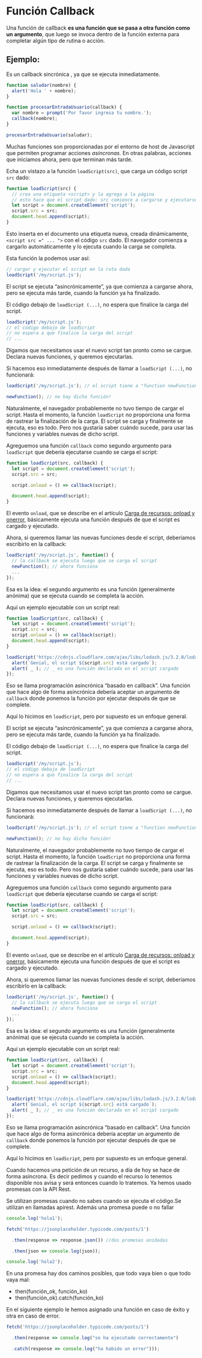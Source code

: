 # Función Callback

Una función de callback **es una función que se pasa a otra función como un argumento**, que luego se invoca dentro de la función externa para completar algún tipo de rutina o acción.

## Ejemplo:

Es un callback sincrónica , ya que se ejecuta inmediatamente.

```js
function saludar(nombre) {
  alert('Hola ' + nombre);
}

function procesarEntradaUsuario(callback) {
  var nombre = prompt('Por favor ingresa tu nombre.');
  callback(nombre);
}

procesarEntradaUsuario(saludar);
```

Muchas funciones son proporcionadas por el entorno de host de Javascript que permiten programar acciones _asíncronas_. En otras palabras, acciones que iniciamos ahora, pero que terminan más tarde.

Echa un vistazo a la función `loadScript(src)`, que carga un código script `src` dado:

```javascript
function loadScript(src) {
  // crea una etiqueta <script> y la agrega a la página
  // esto hace que el script dado: src comience a cargarse y ejecutarse cuando se complete
  let script = document.createElement('script');
  script.src = src;
  document.head.append(script);
}
```

Esto inserta en el documento una etiqueta nueva, creada dinámicamente, `<script src =" ... ">` con el código `src` dado. El navegador comienza a cargarlo automáticamente y lo ejecuta cuando la carga se completa.

Esta función la podemos usar así:

```javascript
// cargar y ejecutar el script en la ruta dada
loadScript('/my/script.js');
```

El script se ejecuta “asincrónicamente”, ya que comienza a cargarse ahora, pero se ejecuta más tarde, cuando la función ya ha finalizado.

El código debajo de `loadScript (...)`, no espera que finalice la carga del script.

```javascript
loadScript('/my/script.js');
// el código debajo de loadScript
// no espera a que finalice la carga del script
// ...
```

Digamos que necesitamos usar el nuevo script tan pronto como se cargue. Declara nuevas funciones, y queremos ejecutarlas.

Si hacemos eso inmediatamente después de llamar a `loadScript (...)`, no funcionará:

```javascript
loadScript('/my/script.js'); // el script tiene a "function newFunction() {…}"

newFunction(); // no hay dicha función!
```

Naturalmente, el navegador probablemente no tuvo tiempo de cargar el script. Hasta el momento, la función `loadScript` no proporciona una forma de rastrear la finalización de la carga. El script se carga y finalmente se ejecuta, eso es todo. Pero nos gustaría saber cuándo sucede, para usar las funciones y variables nuevas de dicho script.

Agreguemos una función `callback` como segundo argumento para `loadScript` que debería ejecutarse cuando se carga el script:

```javascript
function loadScript(src, callback) {
  let script = document.createElement('script');
  script.src = src;

  script.onload = () => callback(script);

  document.head.append(script);
}
```

El evento `onload`, que se describe en el artículo [Carga de recursos: onload y onerror](https://es.javascript.info/onload-onerror#loading-a-script), básicamente ejecuta una función después de que el script es cargado y ejecutado.

Ahora, si queremos llamar las nuevas funciones desde el script, deberíamos escribirlo en la callback:

```javascript
loadScript('/my/script.js', function() {
  // la callback se ejecuta luego que se carga el script
  newFunction(); // ahora funciona
  ...
});
```

Esa es la idea: el segundo argumento es una función (generalmente anónima) que se ejecuta cuando se completa la acción.

Aquí un ejemplo ejecutable con un script real:

```javascript
function loadScript(src, callback) {
  let script = document.createElement('script');
  script.src = src;
  script.onload = () => callback(script);
  document.head.append(script);
}

loadScript('https://cdnjs.cloudflare.com/ajax/libs/lodash.js/3.2.0/lodash.js', script => {
  alert(`Genial, el script ${script.src} está cargado`);
  alert( _ ); // _ es una función declarada en el script cargado
});
```

Eso se llama programación asincrónica “basado en callback”. Una función que hace algo de forma asincrónica debería aceptar un argumento de `callback` donde ponemos la función por ejecutar después de que se complete.

Aquí lo hicimos en `loadScript`, pero por supuesto es un enfoque general.

El script se ejecuta “asincrónicamente”, ya que comienza a cargarse ahora, pero se ejecuta más tarde, cuando la función ya ha finalizado.

El código debajo de `loadScript (...)`, no espera que finalice la carga del script.

```javascript
loadScript('/my/script.js');
// el código debajo de loadScript
// no espera a que finalice la carga del script
// ...
```

Digamos que necesitamos usar el nuevo script tan pronto como se cargue. Declara nuevas funciones, y queremos ejecutarlas.

Si hacemos eso inmediatamente después de llamar a `loadScript (...)`, no funcionará:

```javascript
loadScript('/my/script.js'); // el script tiene a "function newFunction() {…}"

newFunction(); // no hay dicha función!
```

Naturalmente, el navegador probablemente no tuvo tiempo de cargar el script. Hasta el momento, la función `loadScript` no proporciona una forma de rastrear la finalización de la carga. El script se carga y finalmente se ejecuta, eso es todo. Pero nos gustaría saber cuándo sucede, para usar las funciones y variables nuevas de dicho script.

Agreguemos una función `callback` como segundo argumento para `loadScript` que debería ejecutarse cuando se carga el script:

```javascript
function loadScript(src, callback) {
  let script = document.createElement('script');
  script.src = src;

  script.onload = () => callback(script);

  document.head.append(script);
}
```

El evento `onload`, que se describe en el artículo [Carga de recursos: onload y onerror](https://es.javascript.info/onload-onerror#loading-a-script), básicamente ejecuta una función después de que el script es cargado y ejecutado.

Ahora, si queremos llamar las nuevas funciones desde el script, deberíamos escribirlo en la callback:

```javascript
loadScript('/my/script.js', function() {
  // la callback se ejecuta luego que se carga el script
  newFunction(); // ahora funciona
  ...
});
```

Esa es la idea: el segundo argumento es una función (generalmente anónima) que se ejecuta cuando se completa la acción.

Aquí un ejemplo ejecutable con un script real:


```javascript
function loadScript(src, callback) {
  let script = document.createElement('script');
  script.src = src;
  script.onload = () => callback(script);
  document.head.append(script);
}

loadScript('https://cdnjs.cloudflare.com/ajax/libs/lodash.js/3.2.0/lodash.js', script => {
  alert(`Genial, el script ${script.src} está cargado`);
  alert( _ ); // _ es una función declarada en el script cargado
});
```

Eso se llama programación asincrónica “basado en callback”. Una función que hace algo de forma asincrónica debería aceptar un argumento de `callback` donde ponemos la función por ejecutar después de que se complete.

Aquí lo hicimos en `loadScript`, pero por supuesto es un enfoque general.

Cuando hacemos una petición de un recurso, a día de hoy se hace de forma asíncrona. Es decir pedimos y cuando el recurso lo tenemos disponible nos avisa y será entonces cuando lo tratemos. Ya hemos usado promesas con la API Rest. 

  
Se utilizan promesas cuando no sabes cuando se ejecuta el código.Se utilizan en llamadas apirest. Además una promesa puede o no fallar 

```js
console.log('hola1');

fetch('https://jsonplaceholder.typicode.com/posts/1')

  .then(response => response.json()) //dos promesas anidadas

  .then(json => console.log(json));

console.log('hola2');
```

En una promesa hay dos caminos posibles, que todo vaya bien o que todo vaya mal:

-   then(función_ok, función_ko)
-   then(función_ok).catch(función_ko)
  

En el siguiente ejemplo le hemos asignado una función en caso de éxito y otra en caso de error. 

```js
fetch('https://jsonplaceholder.typicode.com/posts/1')

  .then(response => console.log("se ha ejecutado correctamente")

  .catch(response => console.log("ha habido un error")));
```

